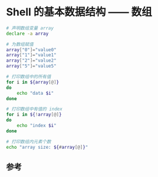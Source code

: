 <!-- toc -->
# Shell 的基本数据结构 —— 数组

```sh
# 声明数组变量 array
declare -a array

# 为数组赋值
array["0"]="value0"
array["1"]="value1"
array["2"]="value2"
array["5"]="value5"

# 打印数组中的所有值
for i in ${array[@]}
do
    echo "data $i"
done

# 打印数组中有值的 index
for i in ${!array[@]}
do
    echo "index $i"
done

# 打印数组内元素个数
echo "array size: ${#array[@]}"
```

## 参考
